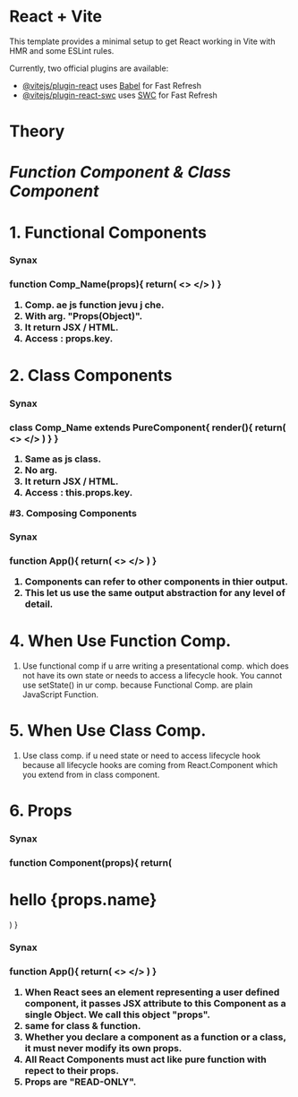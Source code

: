 # React + Vite

This template provides a minimal setup to get React working in Vite with HMR and some ESLint rules.

Currently, two official plugins are available:

- [@vitejs/plugin-react](https://github.com/vitejs/vite-plugin-react/blob/main/packages/plugin-react/README.md) uses [Babel](https://babeljs.io/) for Fast Refresh
- [@vitejs/plugin-react-swc](https://github.com/vitejs/vite-plugin-react-swc) uses [SWC](https://swc.rs/) for Fast Refresh


# Theory

# _Function Component & Class Component_

# 1. Functional Components

<h3> Synax <h3>

function Comp_Name(props){
        return(
            <>
            </>
        )
    }

1. Comp. ae js function jevu j che.
2. With arg. "Props(Object)".
3. It return JSX / HTML. 
4. Access : props.key.

# 2. Class Components

<h3> Synax <h3>

class Comp_Name extends PureComponent{
        render(){
            return(
                <>
                </>
            )
        }
    }

1. Same as js class.
2. No arg.
3. It return JSX / HTML.
4. Access : this.props.key.

#3. Composing Components

<h3> Synax <h3>

function App(){
    return(
        <>
        <Component/>
        <Component/>
        <Component/>
        <Component/>
        </>
    )
}

1. Components can refer to other components in thier output.
2. This let us use the same output abstraction for any level of detail.

# 4. When Use Function Comp.

1. Use functional comp if u arre writing a presentational comp. which does not have its own state or needs to access a lifecycle hook. You cannot use setState() in ur comp. because Functional Comp. are plain JavaScript Function.

# 5. When Use Class Comp.

1. Use class comp. if u need state or need to access lifecycle hook because all lifecycle hooks are coming from React.Component which you extend from in class component.

# 6. Props

<h3> Synax <h3>

function Component(props){
    return(
        <h1> hello {props.name} </h1>
    )
}

<h3> Synax <h3>

function App(){
    return(
        <>
        <Component name="Yash"/>
        </>
    )
}

1. When React sees an element representing a user defined component, it passes JSX attribute to this Component as a single Object. We call this object "props".
2. same for class & function.
3. Whether you declare a component as a function or a class, it must never modify its own props.
4. All React Components must act like pure function with repect to their props.
5. Props are "READ-ONLY".